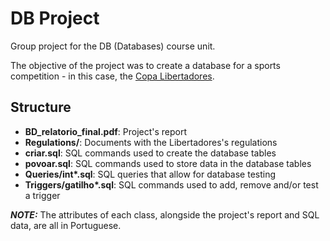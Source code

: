 # DB Project

Group project for the DB (Databases) course unit.

The objective of the project was to create a database for a sports competition - in this case, the [Copa Libertadores](https://en.wikipedia.org/wiki/Copa_Libertadores).

## Structure

* **BD_relatorio_final.pdf**: Project's report
* **Regulations/**: Documents with the Libertadores's regulations
* **criar.sql**: SQL commands used to create the database tables
* **povoar.sql**: SQL commands used to store data in the database tables
* **Queries/int\*.sql**: SQL queries that allow for database testing
* **Triggers/gatilho\*.sql**: SQL commands used to add, remove and/or test a trigger

***NOTE:*** The attributes of each class, alongside the project's report and SQL data, are all in Portuguese.
